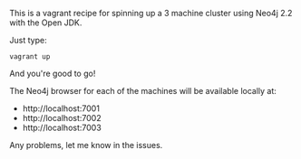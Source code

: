 This is a vagrant recipe for spinning up a 3 machine cluster using Neo4j 2.2 with the Open JDK.

Just type:

```
vagrant up
```

And you're good to go!

The Neo4j browser for each of the machines will be available locally at:

* http://localhost:7001
* http://localhost:7002
* http://localhost:7003

Any problems, let me know in the issues.
